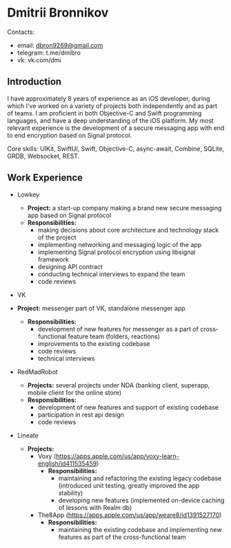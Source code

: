# Dmitrii Bronnikov
Contacts:

- email: dbron9269@gmail.com
- telegram: t.me/dmibro
- vk: vk.com/dmi

## Introduction

I have approximately 8 years of experience as an iOS developer, during which I've worked on a variety of projects both independently and as part of teams. I am proficient in both Objective-C and Swift programming languages, and have a deep understanding of the iOS platform. My most relevant experience is the development of a secure messaging app with end to end encryption based on Signal protocol.

Core skills: UIKit, SwiftUI, Swift, Objective-C, async-await, Combine, SQLite, GRDB, Websocket, REST.

## Work Experience

- Lowkey
    - __Project:__ a start-up company making a brand new secure messaging app based on Signal protocol
    - __Responsibilities:__ 
        - making decisions about core architecture and technology stack of the project
        - implementing networking and messaging logic of the app
        - implementing Signal protocol encryption using libsignal framework
        - designing API contract
        - conducting technical interviews to expand the team
        - code reviews

- VK
- __Project:__ messenger part of VK, standalone messenger app
    - __Responsibilities:__ 
        - development of new features for messenger as a part of cross-functional feature team (folders, reactions)
        - improvements to the existing codebase
        - code reviews
        - technical interviews

- RedMadRobot
    - __Projects:__ several projects under NDA (banking client, superapp, mobile client for the online store)
    - __Responsibilities:__ 
        - development of new features and support of existing codebase
        - participation in rest api design
        - code reviews

- Lineate
    - __Projects:__
        - Voxy (https://apps.apple.com/us/app/voxy-learn-english/id411535459)
            - __Responsibilities:__
                - maintaining and refactoring the existing legacy codebase (introduced unit testing, greatly improved the app stability)
                - developing new features (implemented on-device caching of lessons with Realm db)
        - The8App (https://apps.apple.com/us/app/weare8/id1391527170)
            - __Responsibilities:__
                - maintaining the existing codebase and implementing new features as part of the cross-functional team
